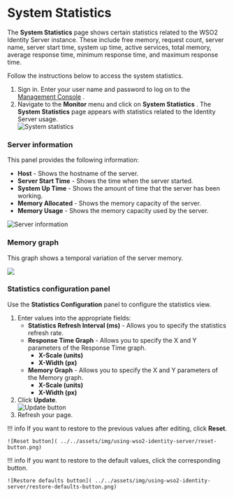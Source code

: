 # System Statistics

The **System Statistics** page shows certain statistics related to the
WSO2 Identity Server instance. These include free memory, request count,
server name, server start time, system up time, active services, total
memory, average response time, minimum response time, and maximum
response time.

Follow the instructions below to access the system statistics.

1.  Sign in. Enter your user name and password to log on to the
    [Management Console](../../setup/getting-started-with-the-management-console)
    .
2.  Navigate to the **Monitor** menu and click on **System Statistics**
    . The **System Statistics** page appears with statistics related to
    the Identity Server usage.  
    ![System statistics]( ../../assets/img/using-wso2-identity-server/system-statistics.png) 

### Server information

This panel provides the following information:

-   **Host** - Shows the hostname of the server.
-   **Server Start Time** - Shows the time when the server started.
-   **System Up Time** - Shows the amount of time that the server has
    been working.
-   **Memory Allocated** - Shows the memory capacity of the server.
-   **Memory Usage** - Shows the memory capacity used by the server.

![Server information]( ../../assets/img/using-wso2-identity-server/server-information.png) 

### Memory graph

This graph shows a temporal variation of the server memory.

![]( ../../assets/img/using-wso2-identity-server/memory-graph.png)

### Statistics configuration panel

Use the **Statistics Configuration** panel to configure the statistics
view.

1.  Enter values into the appropriate fields:
    -   **Statistics Refresh Interval (ms)** - Allows you to specify the
        statistics refresh rate.
    -   **Response Time Graph** - Allows you to specify the X and Y
        parameters of the Response Time graph.
        -   **X-Scale (units)**
        -   **X-Width (px)**
    -   **Memory Graph** - Allows you to specify the X and Y parameters
        of the Memory graph.
        -   **X-Scale (units)**
        -   **X-Width (px)**
2.  Click **Update**.  
    ![Update button]( ../../assets/img/using-wso2-identity-server/update-button.png)
3.  Refresh your page.

!!! info
    If you want to restore to the previous values after editing, click **Reset**.

    ![Reset button]( ../../assets/img/using-wso2-identity-server/reset-button.png)

!!! info
    If you want to restore to the default values, click the corresponding button.

    ![Restore defaults button]( ../../assets/img/using-wso2-identity-server/restore-defaults-button.png)
